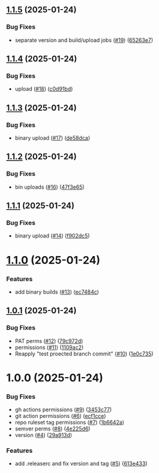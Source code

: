 ## [1.1.5](https://github.com/adamfitz/nnDiscordBot/compare/v1.1.4...v1.1.5) (2025-01-24)


### Bug Fixes

* separate version and build/upload jobs ([#19](https://github.com/adamfitz/nnDiscordBot/issues/19)) ([65263e7](https://github.com/adamfitz/nnDiscordBot/commit/65263e71e5edcdd815f4fbeba0afaf4d8425bfa7))

## [1.1.4](https://github.com/adamfitz/nnDiscordBot/compare/v1.1.3...v1.1.4) (2025-01-24)


### Bug Fixes

* upload ([#18](https://github.com/adamfitz/nnDiscordBot/issues/18)) ([c0d91bd](https://github.com/adamfitz/nnDiscordBot/commit/c0d91bd679654cc730293cfa85cad8d97d7b7f1f))

## [1.1.3](https://github.com/adamfitz/nnDiscordBot/compare/v1.1.2...v1.1.3) (2025-01-24)


### Bug Fixes

* binary upload ([#17](https://github.com/adamfitz/nnDiscordBot/issues/17)) ([de58dca](https://github.com/adamfitz/nnDiscordBot/commit/de58dcaf56c63c94be5bfeb4a498cdd0d0659be6))

## [1.1.2](https://github.com/adamfitz/nnDiscordBot/compare/v1.1.1...v1.1.2) (2025-01-24)


### Bug Fixes

* bin uploads ([#16](https://github.com/adamfitz/nnDiscordBot/issues/16)) ([47f3e65](https://github.com/adamfitz/nnDiscordBot/commit/47f3e6514ced706d2f7df2fe8b78c8ecb1ea474e))

## [1.1.1](https://github.com/adamfitz/nnDiscordBot/compare/v1.1.0...v1.1.1) (2025-01-24)


### Bug Fixes

* binary upload ([#14](https://github.com/adamfitz/nnDiscordBot/issues/14)) ([f902dc5](https://github.com/adamfitz/nnDiscordBot/commit/f902dc5399c820a8725be60e6704d98859a09efc))

# [1.1.0](https://github.com/adamfitz/nnDiscordBot/compare/v1.0.1...v1.1.0) (2025-01-24)


### Features

* add binary builds ([#13](https://github.com/adamfitz/nnDiscordBot/issues/13)) ([ec7484c](https://github.com/adamfitz/nnDiscordBot/commit/ec7484c37f87705055e864cff24b968caa554a20))

## [1.0.1](https://github.com/adamfitz/nnDiscordBot/compare/v1.0.0...v1.0.1) (2025-01-24)


### Bug Fixes

* PAT perms ([#12](https://github.com/adamfitz/nnDiscordBot/issues/12)) ([79c972d](https://github.com/adamfitz/nnDiscordBot/commit/79c972d3f279b0fa05a103d1aeead70887fdb73f))
* permissions ([#11](https://github.com/adamfitz/nnDiscordBot/issues/11)) ([1109ac2](https://github.com/adamfitz/nnDiscordBot/commit/1109ac26a6199b2f0ac71485eb1fe9283780c483))
* Reapply "test proected branch commit" ([#10](https://github.com/adamfitz/nnDiscordBot/issues/10)) ([1e0c735](https://github.com/adamfitz/nnDiscordBot/commit/1e0c735d4c1e049ea5edcba7e7858cce769468a6))

# 1.0.0 (2025-01-24)


### Bug Fixes

* gh actions permissions ([#9](https://github.com/adamfitz/nnDiscordBot/issues/9)) ([3453c77](https://github.com/adamfitz/nnDiscordBot/commit/3453c7737342a2d1b484a9d936a65f4acbf2a90f))
* git action permissions ([#6](https://github.com/adamfitz/nnDiscordBot/issues/6)) ([ecf1cce](https://github.com/adamfitz/nnDiscordBot/commit/ecf1ccec9c0e4483d78f14f2757dc271d47fac6e))
* repo ruleset tag permissions ([#7](https://github.com/adamfitz/nnDiscordBot/issues/7)) ([1b6642a](https://github.com/adamfitz/nnDiscordBot/commit/1b6642a00b7853a18ed7fec1ba1c218ef2217ca6))
* semver perms ([#8](https://github.com/adamfitz/nnDiscordBot/issues/8)) ([4e225d6](https://github.com/adamfitz/nnDiscordBot/commit/4e225d6b70632e7759362e6afe6fb262a2954ab0))
* version ([#4](https://github.com/adamfitz/nnDiscordBot/issues/4)) ([29a913d](https://github.com/adamfitz/nnDiscordBot/commit/29a913d0fac51067b519ca16a6ef6d7f504dc37b))


### Features

* add .releaserc and fix version and tag ([#5](https://github.com/adamfitz/nnDiscordBot/issues/5)) ([613e433](https://github.com/adamfitz/nnDiscordBot/commit/613e4338891b0fb4cc48a4d8bac55e237ba98011))
